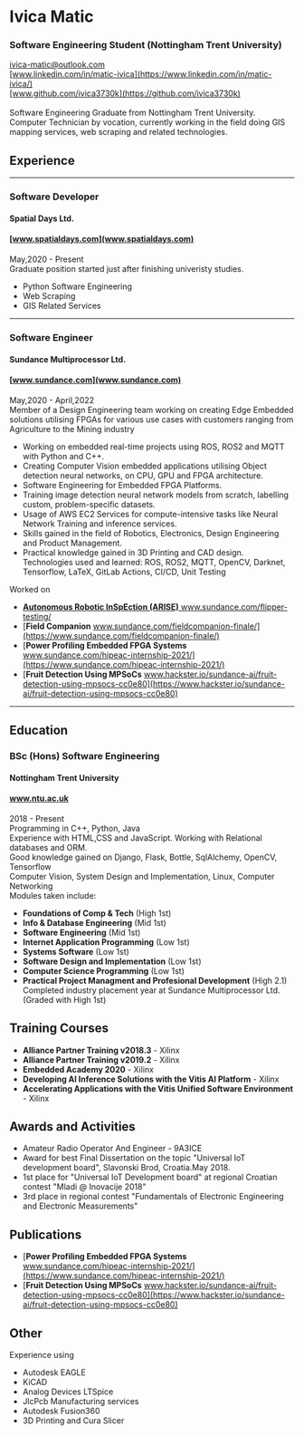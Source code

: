 # Ivica Matic
### Software Engineering Student (Nottingham Trent University)
[ivica-matic@outlook.com](mailto://ivica-matic@outlook.com) <br>
[www.linkedin.com/in/matic-ivica](https://www.linkedin.com/in/matic-ivica/)  <br>
[www.github.com/ivica3730k](https://github.com/ivica3730k) 
<br>
<br>
Software Engineering Graduate from Nottingham Trent University. Computer Technician by vocation, currently working in the field doing GIS mapping services, web scraping and related technologies. 

## Experience
***
### Software Developer
#### Spatial Days Ltd.
#### [www.spatialdays.com](www.spatialdays.com)
May,2020 - Present
<br>
Graduate position started just after finishing univeristy studies. <br>
- Python Software Engineering
- Web Scraping
- GIS Related Services
***
### Software Engineer 
#### Sundance Multiprocessor Ltd.
#### [www.sundance.com](www.sundance.com)
May,2020 - April,2022
<br>
Member of a Design Engineering team working on creating Edge Embedded solutions utilising FPGAs for various use cases with customers ranging from Agriculture to the Mining industry <br>

- Working on embedded real-time projects using ROS, ROS2 and MQTT with Python and C++.  <br>
- Creating Computer Vision embedded applications utilising Object detection neural networks, on CPU, GPU and FPGA architecture. <br>
- Software Engineering for Embedded FPGA Platforms. <br>
- Training image detection neural network models from scratch, labelling custom, problem-specific datasets. <br>
- Usage of AWS EC2 Services for compute-intensive tasks like Neural Network Training and inference services. <br>
- Skills gained in the field of Robotics, Electronics, Design Engineering and Product Management. <br>
- Practical knowledge gained in 3D Printing and CAD design. <br>
Technologies used and learned: ROS, ROS2, MQTT, OpenCV, Darknet, Tensorflow, LaTeX, GitLab Actions, CI/CD, Unit Testing <br> 

Worked on <br>

- [**Autonomous Robotic InSpEction (ARISE)** www.sundance.com/flipper-testing/
](https://www.sundance.com/flipper-testing/)  <br>
- [**Field Companion** www.sundance.com/fieldcompanion-finale/](https://www.sundance.com/fieldcompanion-finale/) <br>
- [**Power Profiling Embedded FPGA Systems** www.sundance.com/hipeac-internship-2021/](https://www.sundance.com/hipeac-internship-2021/) <br>
- [**Fruit Detection Using MPSoCs** www.hackster.io/sundance-ai/fruit-detection-using-mpsocs-cc0e80](https://www.hackster.io/sundance-ai/fruit-detection-using-mpsocs-cc0e80) <br>

***
## Education
### BSc (Hons) Software Engineering
#### Nottingham Trent University
#### www.ntu.ac.uk
2018 - Present
<br>
Programming in C++, Python, Java
<br>
Experience with HTML,CSS and JavaScript. Working with Relational databases and ORM. 
<br>
Good knowledge gained on Django, Flask, Bottle, SqlAlchemy, OpenCV, Tensorflow 
<br>
Computer Vision, System Design and Implementation, Linux, Computer Networking
<br>
Modules taken include: <br>

- **Foundations of Comp & Tech** (High 1st) <br>
- **Info & Database Engineering** (Mid 1st) <br>
- **Software Engineering** (Mid 1st) <br>
- **Internet Application Programming** (Low 1st) <br>
- **Systems Software** (Low 1st) <br>
- **Software Design and Implementation** (Low 1st) <br>
- **Computer Science Programming** (Low 1st) <br>
- **Practical Project Managment and Profesional Development** (High 2.1) <br>
Completed industry placement year at Sundance Multiprocessor Ltd. (Graded with High 1st) <br>
## Training Courses <br>
- **Alliance Partner Training v2018.3** - Xilinx <br>
- **Alliance Partner Training v2019.2** - Xilinx <br>
- **Embedded Academy 2020** - Xilinx <br>
- **Developing AI Inference Solutions with the Vitis AI Platform** - Xilinx <br>
- **Accelerating Applications with the Vitis Unified Software Environment** - Xilinx <br>

## Awards and Activities <br>
- Amateur Radio Operator And Engineer - 9A3ICE <br>
- Award for best Final Dissertation on the topic "Universal IoT development board", Slavonski Brod, Croatia.May 2018.<br>
- 1st place for "Universal IoT Development board"  at regional Croatian contest "Mladi @ Inovacije 2018" <br>
- 3rd place in regional contest "Fundamentals of Electronic Engineering and Electronic Measurements" <br>


## Publications <br>
- [**Power Profiling Embedded FPGA Systems** www.sundance.com/hipeac-internship-2021/](https://www.sundance.com/hipeac-internship-2021/)<br>
- [**Fruit Detection Using MPSoCs** www.hackster.io/sundance-ai/fruit-detection-using-mpsocs-cc0e80](https://www.hackster.io/sundance-ai/fruit-detection-using-mpsocs-cc0e80) <br>


## Other <br>
Experience using <br>

- Autodesk EAGLE <br>
- KiCAD <br>
- Analog Devices LTSpice <br>
- JlcPcb Manufacturing services <br>
- Autodesk Fusion360 <br>
- 3D Printing and Cura Slicer <br>
  

